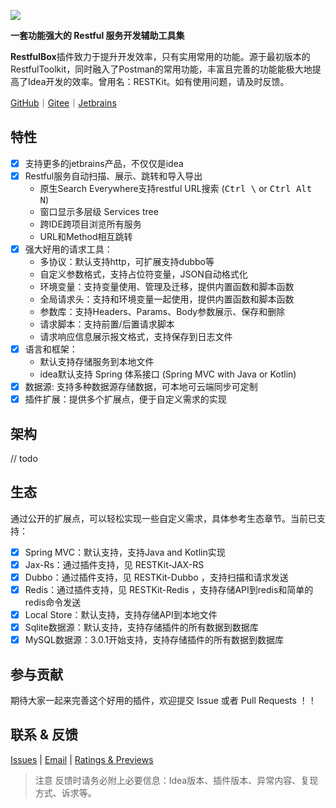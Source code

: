 [![](images/273720423250221.png)](https://github.com/wrongch/RESTKit)

**一套功能强大的 Restful 服务开发辅助工具集**

**RestfulBox**插件致力于提升开发效率，只有实用常用的功能。源于最初版本的RestfulToolkit，同时融入了Postman的常用功能，丰富且完善的功能能极大地提高了Idea开发的效率。曾用名：RESTKit。如有使用问题，请及时反馈。

[GitHub](https://github.com/wrongch/RESTKit)｜[Gitee](https://gitee.com/wrongch/RESTKit)｜[Jetbrains](https://plugins.jetbrains.com/plugin/14723-restkit)

## 特性

- [x] 支持更多的jetbrains产品，不仅仅是idea
- [x] Restful服务自动扫描、展示、跳转和导入导出
  - 原生Search Everywhere支持restful URL搜索 (<kbd>Ctrl \\</kbd> or <kbd>Ctrl Alt N</kbd>)
  - 窗口显示多层级 Services tree
  - 跨IDE跨项目浏览所有服务
  - URL和Method相互跳转
- [x] 强大好用的请求工具：
  - 多协议：默认支持http，可扩展支持dubbo等
  - 自定义参数格式，支持占位符变量，JSON自动格式化
  - 环境变量：支持变量使用、管理及迁移，提供内置函数和脚本函数
  - 全局请求头：支持和环境变量一起使用，提供内置函数和脚本函数
  - 参数库：支持Headers、Params、Body参数展示、保存和删除
  - 请求脚本：支持前置/后置请求脚本
  - 请求响应信息展示报文格式，支持保存到日志文件
- [x] 语言和框架：
  - 默认支持存储服务到本地文件
  - idea默认支持 Spring 体系接口 (Spring MVC with Java or Kotlin)
- [x] 数据源: 支持多种数据源存储数据，可本地可云端同步可定制
- [x] 插件扩展：提供多个扩展点，便于自定义需求的实现

## 架构
// todo

## 生态
通过公开的扩展点，可以轻松实现一些自定义需求，具体参考生态章节。当前已支持：
- [x] Spring MVC：默认支持，支持Java and Kotlin实现
- [x] Jax-Rs：通过插件支持，见 RESTKit-JAX-RS
- [x] Dubbo：通过插件支持，见 RESTKit-Dubbo ，支持扫描和请求发送
- [x] Redis：通过插件支持，见 RESTKit-Redis ，支持存储API到redis和简单的redis命令发送
- [x] Local Store：默认支持，支持存储API到本地文件
- [x] Sqlite数据源：默认支持，支持存储插件的所有数据到数据库
- [x] MySQL数据源：3.0.1开始支持，支持存储插件的所有数据到数据库

## 参与贡献
期待大家一起来完善这个好用的插件，欢迎提交 Issue 或者 Pull Requests ！！

## 联系 & 反馈

[Issues](https://github.com/wrongch/RESTKit/issues) | [Email](mailto:huzunrong@foxmail.com) | [Ratings & Previews](https://plugins.jetbrains.com/plugin/14723-restkit/reviews)

> 注意
反馈时请务必附上必要信息：Idea版本、插件版本、异常内容、复现方式、诉求等。

